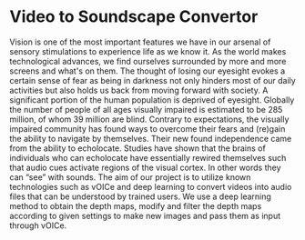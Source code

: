 # Video to Soundscape Convertor

Vision is one of the most important features we have in our arsenal of sensory stimulations to experience life as we know it. As the world makes technological advances, we find ourselves surrounded by more and more screens and what's on them. The thought of losing our eyesight evokes a certain sense of fear as being in darkness not only hinders most of our daily activities but also holds us back from moving forward with society.
A significant portion of the human population is deprived of eyesight. Globally the number of people of all ages visually impaired is estimated to be 285 million, of whom 39 million are blind. Contrary to expectations, the visually impaired community has found ways to overcome their fears and (re)gain the ability to navigate by themselves. Their new found independence came from the ability to echolocate. Studies have shown that the brains of individuals who can echolocate have essentially rewired themselves such that audio cues activate regions of the visual cortex. In other words they can “see” with sounds.
The aim of our project is to utilize known technologies such as vOICe and deep learning to convert videos into audio files that can be understood by trained users. We use a deep learning method to obtain the depth maps, modify and filter the depth maps according to given settings to make new images and pass them as input through vOICe.
